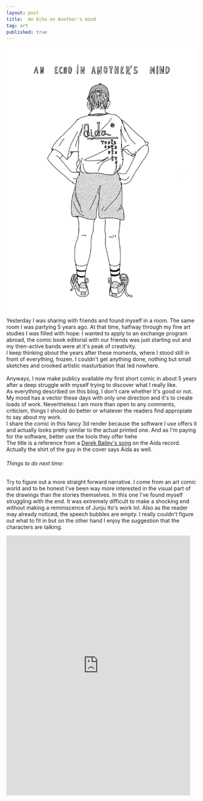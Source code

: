 ```yaml
---
layout: post
title:  An Echo on Another's mind
tag: art
published: true
---
```

![an_echo](/images/murmur_vol4_AEIAM.jpg)
<br>
Yesterday I was sharing with friends and found myself in a room. The same room I was partying 5 years ago.
At that time, halfway through my fine art studies I was filled with hope: I wanted to apply to an exchange program abroad, the comic book editorial with our friends was just starting out and my then-active bands were at it's peak of creativity. 
<br>
I keep thinking about the years after these moments, where I stood still in front of everything, frozen. I couldn't get anything done, nothing but small sketches and crooked artistic masturbation that led nowhere. 
<br>
<br>
Anyways, I now make publicy available my first short comic in about 5 years after a deep struggle with myself trying to discover what I really like.
<br>
As everything described on this blog, I don't care whether it's good or not. My mood has a vector these days  with only one direction and it's to create loads of work. Nevertheless I am more than open to any comments, criticism, things I should do better or whatever the readers find appropiate to say about my work. 
<br>
I share the comic in this fancy 3d render because the software I use offers it and actually looks pretty similar to the actual printed one. And as I'm paying for the software, better use the tools they offer hehe
<br>
The title is a reference from a [Derek Bailey's song](https://youtu.be/4KFPLJkH2fI?t=1593) on the Aida record. Actually the shirt of the guy in the cover says Aida as well. 

###### Things to do next time: 

Try to figure out a more straight forward narrative. I come from an art comic world and to be honest I've been way more interested in the visual part of the drawings than the stories themselves. In this one I've found myself struggling with the end. It was extremely difficult to make a shocking end without making a reminiscence of Junju Ito's work lol. Also as the reader may already noticed, the speech bubbles are empty. I really couldn't figure out what to fit in but on the other hand I enjoy the suggestion that the characters are talking.

<iframe width='485' height='686' src='https://share.clip-studio.com/es-es/contents/embed?code=f3f06f84-b56c-4893-9438-55b70b78fa2d' frameborder='0' allowfullscreen></iframe>
